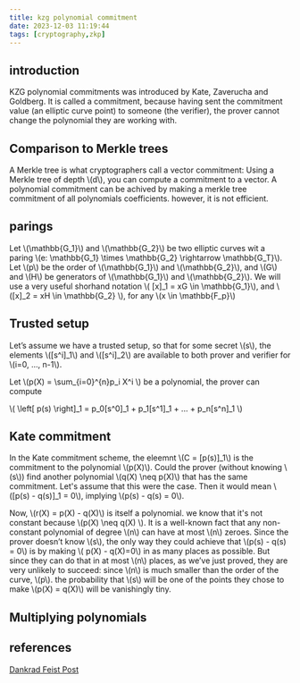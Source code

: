 ```yaml
---
title: kzg polynomial commitment
date: 2023-12-03 11:19:44
tags: [cryptography,zkp]
---
```


## introduction
KZG polynomial commitments was introduced by Kate, Zaverucha and Goldberg. It is called a commitment, because having sent the commitment value (an elliptic curve point) to someone (the verifier), the prover cannot change the polynomial they are working with.

## Comparison to Merkle trees
A Merkle tree is what cryptographers call a vector commitment: Using a Merkle tree of depth \\(d\\), you can compute a commitment to a vector. A polynomial commitment can be achived by making a merkle tree commitment of all polynomials coefficients. however, it is not efficient.

## parings
Let \\(\mathbb{G_1}\\) and \\(\mathbb{G_2}\\) be two elliptic curves wit a paring \\(e: \mathbb{G_1} \times \mathbb{G_2} \rightarrow \mathbb{G_T}\\). Let \\(p\\) be the order of \\(\mathbb{G_1}\\) and \\(\mathbb{G_2}\\), and \\(G\\) and \\(H\\) be generators of \\(\mathbb{G_1}\\) and \\(\mathbb{G_2}\\). We will use a very useful shorhand notation
\\( [x]_1 = xG \in \mathbb{G_1}\\), and \\([x]_2 = xH \in \mathbb{G_2} \\), for any \\(x \in \mathbb{F_p}\\)

## Trusted setup
Let’s assume we have a trusted setup, so that for some secret \\(s\\), the elements \\([s^i]_1\\) and \\([s^i]_2\\) are available to both prover and verifier for \\(i=0, ..., n-1\\). 

Let \\(p(X) = \sum_{i=0}^{n}p_i X^i \\) be a polynomial, the prover can compute


\\( \left[ p(s) \right]_1 = p_0[s^0]_1 + p_1[s^1]_1 + ... + p_n[s^n]_1 \\)


## Kate commitment
In the Kate commitment scheme, the eleemnt \\(C = [p(s)]_1\\) is the commitment to the polynomial \\(p(X)\\).  Could the prover (without knowing \\(s\\)) find another polynomial \\(q(X) \neq p(X)\\)  that has the same commitment. Let's assume that this were the case. Then it would mean \\([p(s) - q(s)]_1 = 0\\), implying \\(p(s) - q(s) = 0\\).

Now, \\(r(X) = p(X) - q(X)\\) is itself a polynomial. we know that it's not constant because \\(p(X) \neq q(X) \\).  It is a well-known fact that any non-constant polynomial of degree \\(n\\) can have at most \\(n\\) zeroes. 
Since the prover doesn’t know \\(s\\), the only way they could achieve that \\(p(s) - q(s) = 0\\)
 is by making \\( p(X) - q(X)=0\\) in as many places as possible. But since they can do that in at most \\(n\\)
 places, as we’ve just proved, they are very unlikely to succeed: since \\(n\\) is much smaller than the order of the curve, \\(p\\). the probability that  \\(s\\) will be one of the points they chose to make \\(p(X) = q(X)\\) will be vanishingly tiny.

## Multiplying polynomials

## references
[Dankrad Feist Post](https://dankradfeist.de/ethereum/2020/06/16/kate-polynomial-commitments.html)
